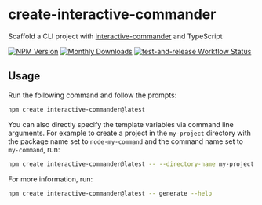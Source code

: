 # create-interactive-commander

Scaffold a CLI project with [interactive-commander][1] and TypeScript

<div class="paragraph">

<span class="image"><a href="https://www.npmjs.com/package/create-interactive-commander" class="image"><img src="https://img.shields.io/npm/v/create-interactive-commander" alt="NPM Version" /></a></span> <span class="image"><a href="https://www.npmjs.com/package/create-interactive-commander" class="image"><img src="https://img.shields.io/npm/dm/create-interactive-commander" alt="Monthly Downloads" /></a></span> <span class="image"><a href="https://github.com/fardjad/node-create-interactive-commander/actions" class="image"><img src="https://img.shields.io/github/actions/workflow/status/fardjad/node-create-interactive-commander/test-and-release.yml?branch=main" alt="test-and-release Workflow Status" /></a></span>

</div>

## Usage

Run the following command and follow the prompts:

```bash
npm create interactive-commander@latest
```

You can also directly specify the template variables via command line arguments.
For example to create a project in the `my-project` directory with the package
name set to `node-my-command` and the command name set to `my-command`, run:

```bash
npm create interactive-commander@latest -- --directory-name my-project --package-name node-my-command --command-name my-command
```

For more information, run:

```bash
npm create interactive-commander@latest -- generate --help
```

[1]: https://github.com/fardjad/node-interactive-commander
